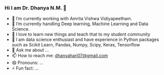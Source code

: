 ### Hi I am Dr. Dhanya N.M. 👋


- 🔭 I’m currently working with Amrita Vishwa Vidiyapeetham. 
- 🌱 I’m currently handling Deep learning, Machine Learning and Data Science.
- 👯 I love to learn new things and teach that to my student community
- 🤔 I am data science enthusiast and have experience in Python packages such as Scikit Learn, Pandas, Numpy, Scipy, Keras, Tensorflow
- 💬 Ask me about ...
- 📫 How to reach me: dhanyahari07@gmail.com
- 😄 Pronouns: ...
- ⚡ Fun fact: ...

